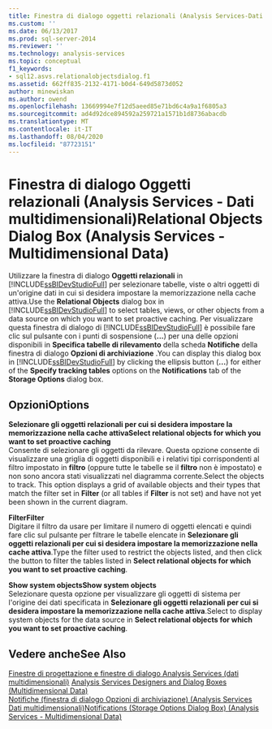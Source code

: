 ```yaml
---
title: Finestra di dialogo oggetti relazionali (Analysis Services-Dati multidimensionali) | Microsoft Docs
ms.custom: ''
ms.date: 06/13/2017
ms.prod: sql-server-2014
ms.reviewer: ''
ms.technology: analysis-services
ms.topic: conceptual
f1_keywords:
- sql12.asvs.relationalobjectsdialog.f1
ms.assetid: 662ff835-2132-4171-b0d4-649d5873d052
author: minewiskan
ms.author: owend
ms.openlocfilehash: 13669994e7f12d5aeed85e71bd6c4a9a1f6805a3
ms.sourcegitcommit: ad4d92dce894592a259721a1571b1d8736abacdb
ms.translationtype: MT
ms.contentlocale: it-IT
ms.lasthandoff: 08/04/2020
ms.locfileid: "87723151"
---
```

# <a name="relational-objects-dialog-box-analysis-services---multidimensional-data"></a><span data-ttu-id="a7c0a-102">Finestra di dialogo Oggetti relazionali (Analysis Services - Dati multidimensionali)</span><span class="sxs-lookup"><span data-stu-id="a7c0a-102">Relational Objects Dialog Box (Analysis Services - Multidimensional Data)</span></span>
  <span data-ttu-id="a7c0a-103">Utilizzare la finestra di dialogo **Oggetti relazionali** in [!INCLUDE[ssBIDevStudioFull](../includes/ssbidevstudiofull-md.md)] per selezionare tabelle, viste o altri oggetti di un'origine dati in cui si desidera impostare la memorizzazione nella cache attiva.</span><span class="sxs-lookup"><span data-stu-id="a7c0a-103">Use the **Relational Objects** dialog box in [!INCLUDE[ssBIDevStudioFull](../includes/ssbidevstudiofull-md.md)] to select tables, views, or other objects from a data source on which you want to set proactive caching.</span></span> <span data-ttu-id="a7c0a-104">Per visualizzare questa finestra di dialogo di [!INCLUDE[ssBIDevStudioFull](../includes/ssbidevstudiofull-md.md)] è possibile fare clic sul pulsante con i punti di sospensione (**...**) per una delle opzioni disponibili in **Specifica tabelle di rilevamento** della scheda **Notifiche** della finestra di dialogo **Opzioni di archiviazione** .</span><span class="sxs-lookup"><span data-stu-id="a7c0a-104">You can display this dialog box in [!INCLUDE[ssBIDevStudioFull](../includes/ssbidevstudiofull-md.md)] by clicking the ellipsis button (**...**) for either of the **Specify tracking tables** options on the **Notifications** tab of the **Storage Options** dialog box.</span></span>  
  
## <a name="options"></a><span data-ttu-id="a7c0a-105">Opzioni</span><span class="sxs-lookup"><span data-stu-id="a7c0a-105">Options</span></span>  
 <span data-ttu-id="a7c0a-106">**Selezionare gli oggetti relazionali per cui si desidera impostare la memorizzazione nella cache attiva**</span><span class="sxs-lookup"><span data-stu-id="a7c0a-106">**Select relational objects for which you want to set proactive caching**</span></span>  
 <span data-ttu-id="a7c0a-107">Consente di selezionare gli oggetti da rilevare. Questa opzione consente di visualizzare una griglia di oggetti disponibili e i relativi tipi corrispondenti al filtro impostato in **filtro** (oppure tutte le tabelle se il **filtro** non è impostato) e non sono ancora stati visualizzati nel diagramma corrente.</span><span class="sxs-lookup"><span data-stu-id="a7c0a-107">Select the objects to track. This option displays a grid of available objects and their types that match the filter set in **Filter** (or all tables if **Filter** is not set) and have not yet been shown in the current diagram.</span></span>  
  
 <span data-ttu-id="a7c0a-108">**Filter**</span><span class="sxs-lookup"><span data-stu-id="a7c0a-108">**Filter**</span></span>  
 <span data-ttu-id="a7c0a-109">Digitare il filtro da usare per limitare il numero di oggetti elencati e quindi fare clic sul pulsante per filtrare le tabelle elencate in **Selezionare gli oggetti relazionali per cui si desidera impostare la memorizzazione nella cache attiva**.</span><span class="sxs-lookup"><span data-stu-id="a7c0a-109">Type the filter used to restrict the objects listed, and then click the button to filter the tables listed in **Select relational objects for which you want to set proactive caching**.</span></span>  
  
 <span data-ttu-id="a7c0a-110">**Show system objects**</span><span class="sxs-lookup"><span data-stu-id="a7c0a-110">**Show system objects**</span></span>  
 <span data-ttu-id="a7c0a-111">Selezionare questa opzione per visualizzare gli oggetti di sistema per l'origine dei dati specificata in **Selezionare gli oggetti relazionali per cui si desidera impostare la memorizzazione nella cache attiva**.</span><span class="sxs-lookup"><span data-stu-id="a7c0a-111">Select to display system objects for the data source in **Select relational objects for which you want to set proactive caching**.</span></span>  
  
## <a name="see-also"></a><span data-ttu-id="a7c0a-112">Vedere anche</span><span class="sxs-lookup"><span data-stu-id="a7c0a-112">See Also</span></span>  
 <span data-ttu-id="a7c0a-113">[Finestre di progettazione e finestre di dialogo Analysis Services &#40;dati multidimensionali&#41;](analysis-services-designers-and-dialog-boxes-multidimensional-data.md) </span><span class="sxs-lookup"><span data-stu-id="a7c0a-113">[Analysis Services Designers and Dialog Boxes &#40;Multidimensional Data&#41;](analysis-services-designers-and-dialog-boxes-multidimensional-data.md) </span></span>  
 [<span data-ttu-id="a7c0a-114">Notifiche &#40;finestra di dialogo Opzioni di archiviazione&#41; &#40;Analysis Services Dati multidimensionali&#41;</span><span class="sxs-lookup"><span data-stu-id="a7c0a-114">Notifications &#40;Storage Options Dialog Box&#41; &#40;Analysis Services - Multidimensional Data&#41;</span></span>](notifications-storage-options-dialog-analysis-services-multidimensional-data.md)  
  
  
